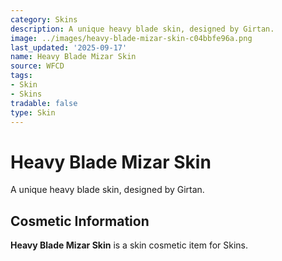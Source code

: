 ```yaml
---
category: Skins
description: A unique heavy blade skin, designed by Girtan.
image: ../images/heavy-blade-mizar-skin-c04bbfe96a.png
last_updated: '2025-09-17'
name: Heavy Blade Mizar Skin
source: WFCD
tags:
- Skin
- Skins
tradable: false
type: Skin
---
```


# Heavy Blade Mizar Skin

A unique heavy blade skin, designed by Girtan.

## Cosmetic Information

**Heavy Blade Mizar Skin** is a skin cosmetic item for Skins.


